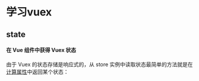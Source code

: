# 学习vuex
## state
#### 在 Vue 组件中获得 Vuex 状态
由于 Vuex 的状态存储是响应式的，从 store 实例中读取状态最简单的方法就是在[计算属性](https://qinzhiyuan.top/article/vueJs.html#计算属性)中返回某个状态：